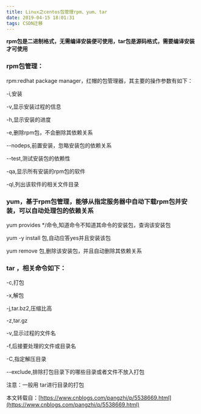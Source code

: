 ```yaml
---
title: Linux之centos包管理rpm、yum、tar
date: 2019-04-15 18:01:31
tags: CSDN迁移
---
```

   **rpm包是二进制格式，无需编译安装便可使用，tar包是源码格式，需要编译安装才可使用**

 
### **rpm包管理：**

 rpm:redhat package manager，红帽的包管理器，其主要的操作参数有如下：

 -i,安装

 -v,显示安装过程的信息

 -h,显示安装的进度

 -e,删除rpm包，不会删除其依赖关系

 --nodeps,前置安装，忽略安装包的依赖关系

 --test,测试安装包的依赖性

 -qa,显示所有安装的rpm包的软件

 -ql,列出该软件的相关文件目录

 
### **yum，基于rpm包管理，能够从指定服务器中自动下载rpm包并安装，可以自动处理包的依赖关系**

 yum provides */命令,知道命令不知道其命令的安装包，查询该安装包

 yum -y install 包,自动应答yes并且安装该包

 yum remove 包,删除该安装包，并且自动删除其依赖关系

 
### **tar ，相关命令如下：**

 -c,打包

 -x,解包

 -j,tar.bz2,压缩比高

 -z,tar.gz

 -v,显示过程的文件名

 -f,后接要处理的文件或目录名

 -C,指定解压目录

 --exclude,排除打包目录下的哪些目录或者文件不放入打包

 注意：一般用 tar进行目录的打包

 本文转载自：[https://www.cnblogs.com/pangzhi/p/5538669.html](https://www.cnblogs.com/pangzhi/p/5538669.html)

   
 